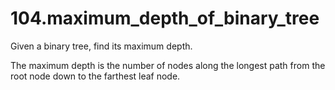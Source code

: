 # 104.maximum_depth_of_binary_tree

Given a binary tree, find its maximum depth.

The maximum depth is the number of nodes along the longest path from the root node down to the farthest leaf node.